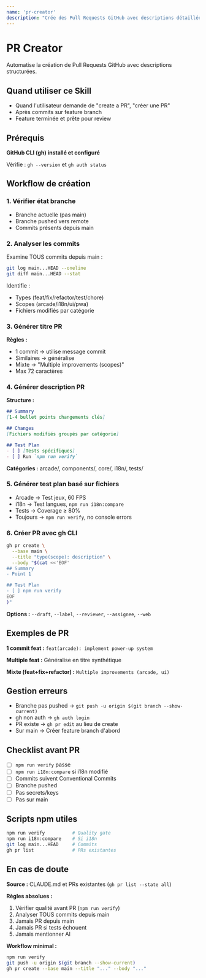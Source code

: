 ```yaml
---
name: 'pr-creator'
description: "Crée des Pull Requests GitHub avec descriptions détaillées générées depuis les commits. Utiliser quand l'utilisateur veut créer une PR après avoir commité des changements."
---
```


# PR Creator

Automatise la création de Pull Requests GitHub avec descriptions structurées.

## Quand utiliser ce Skill

- Quand l'utilisateur demande de "create a PR", "créer une PR"
- Après commits sur feature branch
- Feature terminée et prête pour review

## Prérequis

**GitHub CLI (gh) installé et configuré**

Vérifie : `gh --version` et `gh auth status`

## Workflow de création

### 1. Vérifier état branche

- Branche actuelle (pas main)
- Branche pushed vers remote
- Commits présents depuis main

### 2. Analyser les commits

Examine TOUS commits depuis main :
```bash
git log main...HEAD --oneline
git diff main...HEAD --stat
```

Identifie :
- Types (feat/fix/refactor/test/chore)
- Scopes (arcade/i18n/ui/pwa)
- Fichiers modifiés par catégorie

### 3. Générer titre PR

**Règles :**
- 1 commit → utilise message commit
- Similaires → généralise
- Mixte → "Multiple improvements (scopes)"
- Max 72 caractères

### 4. Générer description PR

**Structure :**
```markdown
## Summary
[1-4 bullet points changements clés]

## Changes
[Fichiers modifiés groupés par catégorie]

## Test Plan
- [ ] [Tests spécifiques]
- [ ] Run `npm run verify`
```

**Catégories :** arcade/, components/, core/, i18n/, tests/

### 5. Générer test plan basé sur fichiers

- Arcade → Test jeux, 60 FPS
- i18n → Test langues, `npm run i18n:compare`
- Tests → Coverage ≥ 80%
- Toujours → `npm run verify`, no console errors

### 6. Créer PR avec gh CLI

```bash
gh pr create \
  --base main \
  --title "type(scope): description" \
  --body "$(cat <<'EOF'
## Summary
- Point 1

## Test Plan
- [ ] npm run verify
EOF
)"
```

**Options :** `--draft`, `--label`, `--reviewer`, `--assignee`, `--web`

## Exemples de PR

**1 commit feat :** `feat(arcade): implement power-up system`

**Multiple feat :** Généralise en titre synthétique

**Mixte (feat+fix+refactor) :** `Multiple improvements (arcade, ui)`

## Gestion erreurs

- Branche pas pushed → `git push -u origin $(git branch --show-current)`
- gh non auth → `gh auth login`
- PR existe → `gh pr edit` au lieu de create
- Sur main → Créer feature branch d'abord

## Checklist avant PR

- [ ] `npm run verify` passe
- [ ] `npm run i18n:compare` si i18n modifié
- [ ] Commits suivent Conventional Commits
- [ ] Branche pushed
- [ ] Pas secrets/keys
- [ ] Pas sur main

## Scripts npm utiles

```bash
npm run verify          # Quality gate
npm run i18n:compare    # Si i18n
git log main...HEAD     # Commits
gh pr list              # PRs existantes
```

## En cas de doute

**Source :** CLAUDE.md et PRs existantes (`gh pr list --state all`)

**Règles absolues :**
1. Vérifier qualité avant PR (`npm run verify`)
2. Analyser TOUS commits depuis main
3. Jamais PR depuis main
4. Jamais PR si tests échouent
5. Jamais mentionner AI

**Workflow minimal :**
```bash
npm run verify
git push -u origin $(git branch --show-current)
gh pr create --base main --title "..." --body "..."
```
